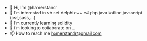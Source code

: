 - 👋 Hi, I’m @hamerstandr
- 👀 I’m interested in vb.net delphi c++ c# php java kotline javascript (css,sass,...)  
- 🌱 I’m currently learning solidity
- 💞️ I’m looking to collaborate on ...
- 📫 How to reach me hamerstandr@gmail.com
